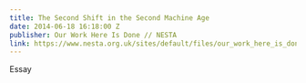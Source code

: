 ```yaml
---
title: The Second Shift in the Second Machine Age
date: 2014-06-18 16:18:00 Z
publisher: Our Work Here Is Done // NESTA
link: https://www.nesta.org.uk/sites/default/files/our_work_here_is_done_robot_economy.pdf
---
```


Essay